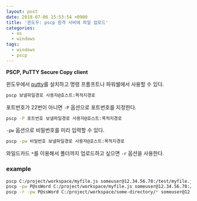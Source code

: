 ```yaml
---
layout: post
date: 2018-07-06 15:53:54 +0900
title: '윈도우: pscp 원격 서버에 파일 업로드'
categories:
  - os
  - windows
tags:
  - windows
  - pscp
---
```


**PSCP, PuTTY Secure Copy client**

윈도우에서 [putty](https://putty.org)를 설치하고 명령 프롬프트나 파워쉘에서 사용할 수 있다.
```bash
pscp 보낼파일경로 사용자@호스트:목적지경로
```

포트번호가 22번이 아니면 `-P` 옵션으로 포트번호를 지정한다.
```bash
pscp -P 포트번호 보낼파일경로 사용자@호스트:목적지경로
```

`-pw` 옵션으로 비밀번호를 미리 입력할 수 있다.
```bash
pscp -pw 비밀번호 보낼파일경로 사용자@호스트:목적지경로
```

와일드카드 `*`를 이용해서 폴더까지 업로드하고 싶으면 `-r` 옵션을 사용한다.

### example
```bash
pscp C:/project/workspace/myfile.js someuser@12.34.56.78:/test/myfile.js # 비밀번호 별도 입력
pscp -pw P@ssWord C:/project/workspace/myfile.js someuser@12.34.56.78:/test/myfile.js # 비밀번호도 같이
pscp -r -pw P@ssWord C:/project/workspace/some-directory/* someuser@12.34.56.78:/test-directory # 비밀번호를 미리 입력하며 폴더까지 재귀업로드
```
